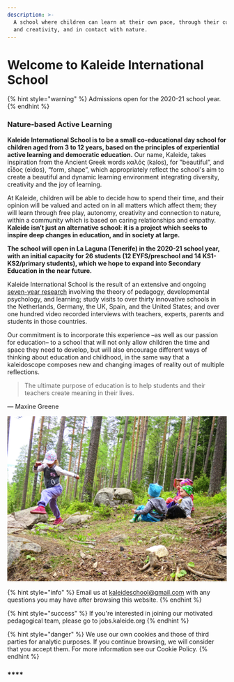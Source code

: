 ```yaml
---
description: >-
  A school where children can learn at their own pace, through their curiosity
  and creativity, and in contact with nature.
---
```


# Welcome to Kaleide International School

{% hint style="warning" %}
Admissions open for the 2020-21 school year.
{% endhint %}

### Nature-based Active Learning

**Kaleide International School is to be a small co-educational day school for children aged from 3 to 12 years, based on the principles of experiential active learning and democratic education.** Our name, Kaleide, takes inspiration from the Ancient Greek words καλός \(kalos\), for ‟beautiful”, and εἶδος \(eidos\), “form, shape”, which appropriately reflect the school's aim to create a beautiful and dynamic learning environment integrating diversity, creativity and the joy of learning.

At Kaleide, children will be able to decide how to spend their time, and their opinion will be valued and acted on in all matters which affect them; they will learn through free play, autonomy, creativity and connection to nature, within a community which is based on caring relationships and empathy. **Kaleide isn’t just an alternative school: it is a project which seeks to inspire deep changes in education, and in society at large.**

**The school will open in La Laguna \(Tenerife\) in the 2020-21 school year, with an initial capacity for 26 students \(12 EYFS/preschool and 14 KS1-KS2/primary students\), which we hope to expand into Secondary Education in the near future.**

Kaleide International School is the result of an extensive and ongoing [seven-year research](www.estonoesunaescuela.org) involving the theory of pedagogy, developmental psychology, and learning; study visits to over thirty innovative schools in the Netherlands, Germany, the UK, Spain, and the United States; and over one hundred video recorded interviews with teachers, experts, parents and students in those countries.

Our commitment is to incorporate this experience –as well as our passion for education– to a school that will not only allow children the time and space they need to develop, but will also encourage different ways of thinking about education and childhood, in the same way that a kaleidoscope composes new and changing images of reality out of multiple reflections.

> The ultimate purpose of education is to help students and their teachers create meaning in their lives.

— Maxine Greene

![Image by Finland Lakeland, CC BY-ND 2.0](.gitbook/assets/26993066616_102c35655d_k.jpg)

{% hint style="info" %}
 Email us at kaleideschool@gmail.com with any questions you may have after browsing this website.
{% endhint %}

{% hint style="success" %}
If you're interested in joining our motivated pedagogical team, please go to jobs.kaleide.org
{% endhint %}

{% hint style="danger" %}
We use our own cookies and those of third parties for analytic purposes. If you continue browsing, we will consider that you accept them. For more information see our Cookie Policy.
{% endhint %}

### \*\*\*\*

